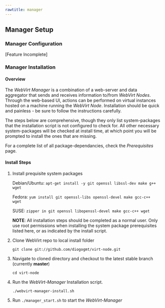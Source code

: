 ```yaml
---
rawtitle: manager
---
```

## Manager Setup ##

### Manager Configuration ###

\[Feature Incomplete\]

### Manager Installation ###

#### Overview ####

The *WebVirt Manager* is a combination of a web-server and data aggregator that sends and receives information to/from *WebVirt Nodes*.  Through the web-based UI, actions can be performed on virtual instances hosted on a machine running the *WebVirt Node*.  Installation should be quick and painless - be sure to follow the instructions carefully.


The steps below are comprehensive, though they only list system-packages that the installation script is not configured to check for.  All other necessary system-packages will be checked at install time, at which point you will be prompted to install the ones that are missing.

For a complete list of all package-dependancies, check the *Prerequisites* page.

#### Install Steps ####


1.  Install prequisite system packages

    Debian/Ubuntu: `apt-get install -y git openssl libssl-dev make g++ wget`

    Fedora:        `yum install git openssl-libs openssl-devel make gcc-c++ wget`
    
    SUSE:          `zipper in git openssl libopenssl-devel make gcc-c++ wget`

    **NOTE**: All installation steps should be completed as a normal user.  Only use root permissions when installing the system package prerequisites listed here, or as indicated by the install script.

2.  Clone WebVirt repo to local install folder

    `git clone git://github.com/diogogmt/virt-node.git`

3.  Navigate to cloned directory and checkout to the latest stable branch (currently **master**)
    
    `cd virt-node` 
    
4.  Run the *WebVirt-Manager* Installation script.

    `./webvirt-manager-install.sh`

5.  Run `./manager_start.sh` to start the *WebVirt-Manager*